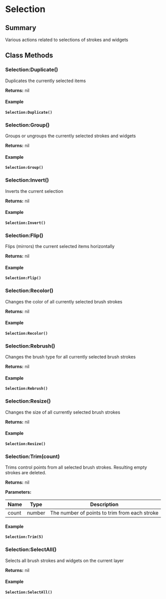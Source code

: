 
# Selection

## Summary
Various actions related to selections of strokes and widgets



## Class Methods

        
### Selection:Duplicate()

Duplicates the currently selected items

**Returns:** nil 




#### Example

<pre class="language-lua"><code class="lang-lua"><strong>Selection:Duplicate()</strong></code></pre>




### Selection:Group()

Groups or ungroups the currently selected strokes and widgets

**Returns:** nil 




#### Example

<pre class="language-lua"><code class="lang-lua"><strong>Selection:Group()</strong></code></pre>




### Selection:Invert()

Inverts the current selection

**Returns:** nil 




#### Example

<pre class="language-lua"><code class="lang-lua"><strong>Selection:Invert()</strong></code></pre>




### Selection:Flip()

Flips (mirrors) the current selected items horizontally

**Returns:** nil 




#### Example

<pre class="language-lua"><code class="lang-lua"><strong>Selection:Flip()</strong></code></pre>




### Selection:Recolor()

Changes the color of all currently selected brush strokes

**Returns:** nil 




#### Example

<pre class="language-lua"><code class="lang-lua"><strong>Selection:Recolor()</strong></code></pre>




### Selection:Rebrush()

Changes the brush type for all currently selected brush strokes

**Returns:** nil 




#### Example

<pre class="language-lua"><code class="lang-lua"><strong>Selection:Rebrush()</strong></code></pre>




### Selection:Resize()

Changes the size of all currently selected brush strokes

**Returns:** nil 




#### Example

<pre class="language-lua"><code class="lang-lua"><strong>Selection:Resize()</strong></code></pre>




### Selection:Trim(count)

Trims control points from all selected brush strokes. Resulting empty strokes are deleted.

**Returns:** nil 


**Parameters:**

<table data-full-width="false">
<thead><tr><th>Name</th><th>Type</th><th>Description</th></tr></thead>
<tbody><tr><td>count</td><td>number</td><td>The number of points to trim from each stroke</td></tr></tbody></table>




#### Example

<pre class="language-lua"><code class="lang-lua"><strong>Selection:Trim(5)</strong></code></pre>




### Selection:SelectAll()

Selects all brush strokes and widgets on the current layer

**Returns:** nil 




#### Example

<pre class="language-lua"><code class="lang-lua"><strong>Selection:SelectAll()</strong></code></pre>



    

